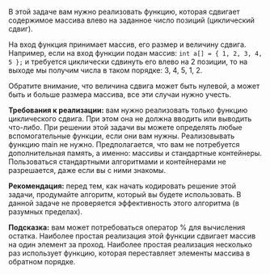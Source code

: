 В этой задаче вам нужно реализовать функцию, которая сдвигает содержимое массива влево на заданное число позиций (циклический сдвиг).

На вход функция принимает массив, его размер и величину сдвига. Например, если на вход функции подан массив: ```int a[] = { 1, 2, 3, 4, 5 };``` и требуется циклически сдвинуть его влево на 2 позиции, то на выходе мы получим числа в таком порядке: 3, 4, 5, 1, 2.

Обратите внимание, что величина сдвига может быть нулевой, а может быть и больше размера массива, все эти случаи нужно учесть.

**Требования к реализации:** вам нужно реализовать только функцию циклического сдвига. При этом она не должна вводить или выводить что-либо. При решении этой задачи вы можете определять любые вспомогательные функции, если они вам нужны. Реализовывать функцию main не нужно. Предполагается, что вам не потребуется дополнительная память, а именно: массивы и стандартные контейнеры. Пользоваться стандартными алгоритмами и контейнерами не разрешается, даже если вы с ними знакомы.

**Рекомендация:** перед тем, как начать кодировать решение этой задачи, продумайте алгоритм, который вы будете использовать. В данной задаче не проверяется эффективность этого алгоритма (в разумных пределах).

**Подсказка:** вам может потребоваться оператор % для вычисления остатка. Наиболее простая реализация этой функции сдвигает массив на один элемент за проход. Наиболее простая реализация несколько раз использует функцию, которая переставляет элементы массива в обратном порядке.
